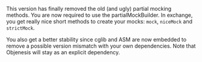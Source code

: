 This version has finally removed the old (and ugly) partial mocking methods. You are now required to use the partialMockBuilder. In exchange, you get really nice short methods to create your mocks: `mock`, `niceMock` and `strictMock`.
 
You also get a better stability since cglib and ASM are now embedded to remove a possible version mismatch with your own dependencies. Note that Objenesis will stay as an explicit dependency.
 
